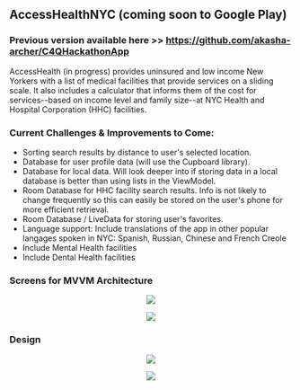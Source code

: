 ## AccessHealthNYC (coming soon to Google Play) 

### Previous version available here >> https://github.com/akasha-archer/C4QHackathonApp

AccessHealth (in progress) provides uninsured and low income New Yorkers with a list of medical facilities that provide services on a sliding scale. It also includes a calculator that informs them of the cost for services--based on income level and family size--at NYC Health and Hospital Corporation (HHC) facilities.

### Current Challenges & Improvements to Come:

- Sorting search results by distance to user's selected location.
- Database for user profile data (will use the Cupboard library). 
- Database for local data. Will look deeper into if storing data in a local database is better than using lists in the ViewModel.
- Room Database for HHC facility search results. Info is not likely to change frequently so this can easily be stored on the user's phone for more efficient retrieval.
- Room Database / LiveData for storing user's favorites.
- Language support: Include translations of the app in other popular langages spoken in NYC: Spanish, Russian, Chinese and French Creole
- Include Mental Health facilities
- Include Dental Health facilities


### Screens for MVVM Architecture 

<p align="center">
 <img src="https://i.imgur.com/Yy4oILy.jpg"/>
</p>

<p align="center">
  <img src="https://i.imgur.com/XNOVsix.jpg"/>
</p>

### Design 

<p align="center">
 <img src="https://i.imgur.com/nLlc3or.png"/>
</p>

<p align="center">
 <img src="https://i.imgur.com/PbUnffA.png"/>
</p>


